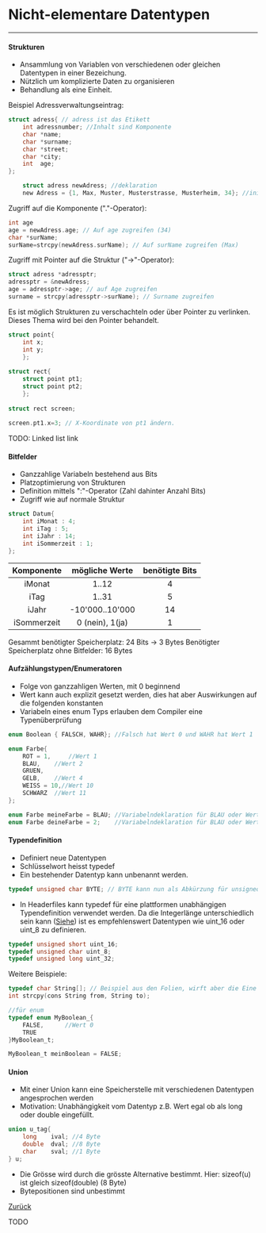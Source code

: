 # Nicht-elementare Datentypen
---

#### Strukturen

* Ansammlung von Variablen von verschiedenen oder gleichen Datentypen in einer Bezeichung.
* Nützlich um komplizierte Daten zu organisieren
* Behandlung als eine Einheit.

Beispiel Adressverwaltungseintrag:

```c
struct adress{ // adress ist das Etikett
	int adressnumber; //Inhalt sind Komponente
	char *name;
	char *surname;
	char *street;
	char *city;
	int  age;
};

	struct adress newAdress; //deklaration
	new Adress = {1, Max, Muster, Musterstrasse, Musterheim, 34}; //initialisierung
```

Zugriff auf die Komponente ("."-Operator):
```c
int age
age = newAdress.age; // Auf age zugreifen (34)
char *surName;
surName=strcpy(newAdress.surName); // Auf surName zugreifen (Max)
```

Zugriff mit Pointer auf die Struktur ("->"-Operator):

```c
struct adress *adressptr;
adressptr = &newAdress;
age = adressptr->age; // auf Age zugreifen
surname = strcpy(adressptr->surName); // Surname zugreifen
```      
Es ist möglich Strukturen zu verschachteln oder  über Pointer zu verlinken. Dieses Thema wird bei den Pointer behandelt.

```c
struct point{
	int x;
	int y;
	};
            
struct rect{
	struct point pt1;
	struct point pt2;
	};
      
struct rect screen;
      
screen.pt1.x=3; // X-Koordinate von pt1 ändern.
```
TODO: Linked list link

      
#### Bitfelder
* Ganzzahlige Variabeln bestehend aus Bits
* Platzoptimierung von Strukturen
* Definition mittels ":"-Operator (Zahl dahinter Anzahl Bits)
* Zugriff wie auf normale Struktur

```c
struct Datum{
	int iMonat : 4;
	int iTag : 5;
	int iJahr : 14;
	int iSommerzeit : 1;
};
```
|Komponente |mögliche Werte |benötigte Bits|
|:---------:|:-------------:|:------------:|
|iMonat     |1..12          |4             |
|iTag       |1..31          |5             |
|iJahr      |-10'000..10'000|14            |
|iSommerzeit|0 (nein), 1(ja)|1             |

Gesammt benötigter Speicherplatz: 24 Bits -> 3 Bytes
Benötigter Speicherplatz ohne Bitfelder: 16 Bytes


#### Aufzählungstypen/Enumeratoren

* Folge von ganzzahligen Werten, mit 0 beginnend
* Wert kann auch explizit gesetzt werden, dies hat aber Auswirkungen auf die folgenden konstanten
* Variabeln eines enum Typs erlauben dem Compiler eine Typenüberprüfung

```c
enum Boolean { FALSCH, WAHR}; //Falsch hat Wert 0 und WAHR hat Wert 1

enum Farbe{
	ROT = 1,	 //Wert 1
	BLAU,	 //Wert 2
	GRUEN,
	GELB,	 //Wert 4
	WEISS = 10,//Wert 10
	SCHWARZ	 //Wert 11
};

enum Farbe meineFarbe = BLAU; //Variabelndeklaration für BLAU oder Wert 2
enum Farbe deineFarbe = 2;    //Variabelndeklaration für BLAU oder Wert 2
```

#### Typendefinition

* Definiert neue Datentypen
* Schlüsselwort  heisst typedef
* Ein bestehender Datentyp kann unbenannt werden.
```c
typedef unsigned char BYTE; // BYTE kann nun als Abkürzung für unsigned char verwendet werden.
```
* In Headerfiles kann typedef für eine plattformen unabhängigen Typendefinition verwendet werden. Da die Integerlänge unterschiedlich sein kann ([Siehe](02-01-datatypes.md)) ist es empfehlenswert Datentypen wie uint_16 oder uint_8 zu definieren.
```c
typedef unsigned short uint_16;
typedef unsigned char uint_8;
typedef unsigned long uint_32;
```

Weitere Beispiele:
```c
typedef char String[]; // Beispiel aus den Folien, wirft aber die Eine oder Andere Frage auf ;)
int strcpy(cons String from, String to);

//für enum
typedef enum MyBoolean_{
	FALSE,		//Wert 0
	TRUE
}MyBoolean_t;

MyBoolean_t meinBoolean = FALSE;
```



#### Union

* Mit einer Union kann eine Speicherstelle mit verschiedenen Datentypen angesprochen werden
* Motivation: Unabhängigkeit vom Datentyp z.B. Wert egal ob als long oder double eingefüllt.

```c
union u_tag{
	long	ival; //4 Byte
	double	dval; //8 Byte
	char	sval; //1 Byte
} u;
```
* Die Grösse wird durch die grösste Alternative bestimmt. Hier: sizeof(u) ist gleich sizeof(double) (8 Byte)
* Bytepositionen sind unbestimmt




[Zurück](datatypes.md)

TODO
